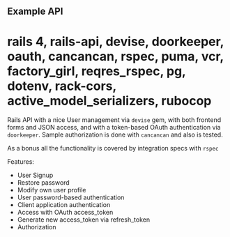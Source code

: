 Example API
-------------

# rails 4, rails-api, devise, doorkeeper, oauth, cancancan, rspec, puma, vcr, factory_girl, reqres_rspec, pg, dotenv, rack-cors, active_model_serializers, rubocop 

Rails API with a nice User management
via `devise` gem, with both frontend forms and JSON access, and with a
token-based OAuth authentication via `doorkeeper`. Sample authorization is done
with `cancancan` and also is tested.

As a bonus all the functionality is covered by integration specs with `rspec`

Features:

* User Signup
* Restore password
* Modify own user profile
* User password-based authentication
* Client application authentication
* Access with OAuth access_token
* Generate new access_token via refresh_token
* Authorization

